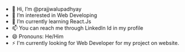 - 👋 Hi, I’m @prajjwalupadhyay
- 👀 I’m interested in Web Developing
- 🌱 I’m currently learning React.Js
- 📫 You can reach me through LinkedIn Id in my profile
- 😄 Pronouns: He/Him
- ⚡ I'm currently looking for Web Developer for my project on website.

<!---
prajjwalupadhyay/prajjwalupadhyay is a ✨ special ✨ repository because its `README.md` (this file) appears on your GitHub profile.
You can click the Preview link to take a look at your changes.
--->
